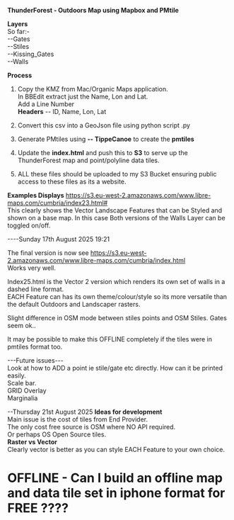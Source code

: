 **ThunderForest - Outdoors Map using Mapbox and PMtile**     

**Layers**    
So far:-     
--Gates      
--Stiles      
--Kissing_Gates   
--Walls     

**Process**     
1. Copy the KMZ from Mac/Organic Maps application.   
In BBEdit extract just the Name, Lon and Lat.    
Add a Line Number   
**Headers** -- ID, Name, Lon, Lat   

2. Convert this csv into a GeoJson file using python script .py   

3. Generate PMtiles using **-- TippeCanoe** to create the **pmtiles**   

4. Update the **index.html** and push this to **S3** to serve up the ThunderForest map and point/polyline data tiles.   

5. ALL these files should be uploaded to my S3 Bucket ensuring public access to these files as its a website.   


**Examples Displays**
https://s3.eu-west-2.amazonaws.com/www.libre-maps.com/cumbria/index23.html#   
This clearly shows the Vector Landscape Features that can be Styled and shown on a base map. In this case Both versions of the Walls Layer can be toggled on/off.    













----Sunday 17th August 2025 19:21

The final version is now see https://s3.eu-west-2.amazonaws.com/www.libre-maps.com/cumbria/index.html   
Works very well. 

Index25.html is the Vector 2 version which renders its own set of walls in a dashed line format.    
EACH Feature can has its own theme/colour/style so its more versatile than the default Outdoors and Landscaper rasters.    

Slight difference in OSM mode between stiles points and OSM Stiles. Gates seem ok..

It may be possible to make this OFFLINE completely if the tiles were in pmtiles format too.

---Future issues---           
Look at how to ADD a point ie stile/gate etc directly.
How can it be printed easily.    
Scale bar.    
GRID Overlay    
Marginalia

--Thursday 21st August 2025
**Ideas for development**   
Main issue is the cost of tiles from End Provider.    
The only cost free source is OSM where NO API required.     
Or perhaps OS Open Source tiles.    
**Raster vs Vector**   
Clearly vector is better as you can style EACH Feature to your own choice.    

OFFLINE - Can I build an offline map and data tile set in iphone format for FREE ????    
=====================================================================================





